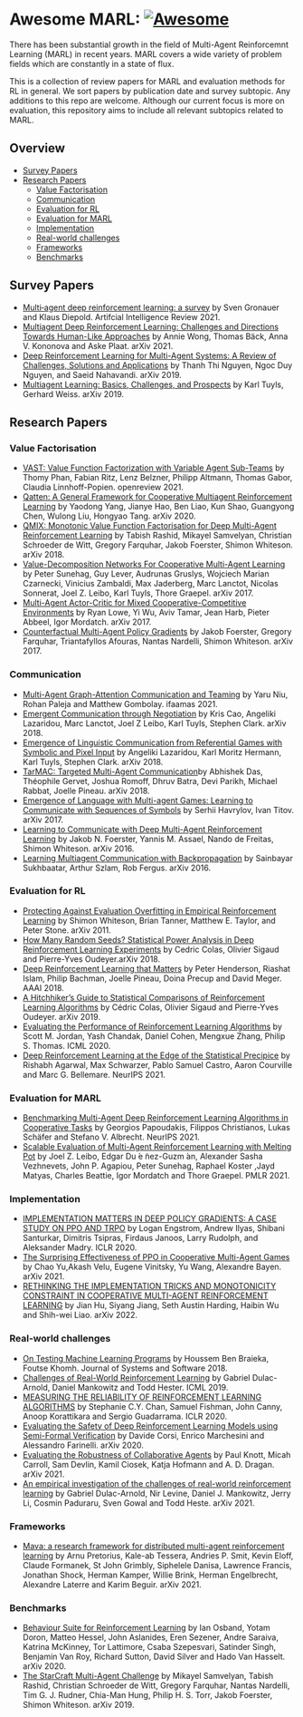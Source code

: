 # Awesome MARL: [![Awesome](https://cdn.rawgit.com/sindresorhus/awesome/d7305f38d29fed78fa85652e3a63e154dd8e8829/media/badge.svg)](https://github.com/sindresorhus/awesome)

There has been substantial growth in the field of Multi-Agent Reinforcemnt Learning (MARL) in recent years. MARL covers a wide variety of problem fields which are constantly in a state of flux.

This is a collection of review papers for MARL and evaluation methods for RL in general. We sort papers by publication date and survey subtopic. Any additions to this repo are welcome. Although our current focus is more on evaluation, this repository aims to include all relevant subtopics related to MARL.

## Overview
* [Survey Papers](https://github.com/siddarthsingh1/MARL-literature)
* [Research Papers](https://github.com/siddarthsingh1/MARL-literature)
  * [Value Factorisation](https://github.com/siddarthsingh1/MARL-literature#value-factorisation)
  * [Communication](https://github.com/siddarthsingh1/MARL-literature#communication) 
  * [Evaluation for RL](https://github.com/siddarthsingh1/MARL-literature#evaluation-RL)
  * [Evaluation for MARL](https://github.com/siddarthsingh1/MARL-literature#evaluation-MARL)
  * [Implementation](https://github.com/siddarthsingh1/MARL-literature#implementation)
  * [Real-world challenges](https://github.com/siddarthsingh1/MARL-literature#real-world-challenges)
  * [Frameworks](https://github.com/siddarthsingh1/MARL-literature#frameworks)
  * [Benchmarks](https://github.com/siddarthsingh1/MARL-literature#benchmarks)
 
## Survey Papers
* [Multi‑agent deep reinforcement learning: a survey](https://link.springer.com/content/pdf/10.1007/s10462-021-09996-w.pdf) by Sven Gronauer and Klaus Diepold. Artifcial Intelligence Review 2021.
* [Multiagent Deep Reinforcement Learning: Challenges and Directions Towards Human-Like Approaches](https://www.researchgate.net/publication/353060371_Multiagent_Deep_Reinforcement_Learning_Challenges_and_Directions_Towards_Human-Like_Approaches) by Annie Wong, Thomas Bäck, Anna V. Kononova and Aske Plaat. arXiv 2021.
* [Deep Reinforcement Learning for Multi-Agent Systems: A Review of Challenges, Solutions and Applications](https://arxiv.org/pdf/1812.11794.pdf) by Thanh Thi Nguyen, Ngoc Duy Nguyen, and Saeid Nahavandi. arXiv 2019.
* [Multiagent Learning: Basics, Challenges, and Prospects](http://www.weiss-gerhard.info/publications/AI_MAGAZINE_2012_TuylsWeiss.pdf) by Karl Tuyls, Gerhard Weiss. arXiv 2019.

## Research Papers

### Value Factorisation
* [VAST: Value Function Factorization with Variable Agent Sub-Teams](https://openreview.net/pdf?id=hyJKKIhfxxT) by Thomy Phan, Fabian Ritz, Lenz Belzner, Philipp Altmann, Thomas Gabor, Claudia Linnhoff-Popien. openreview 2021.
* [Qatten: A General Framework for Cooperative Multiagent Reinforcement Learning](https://arxiv.org/pdf/2002.03939.pdf) by Yaodong Yang, Jianye Hao, Ben Liao, Kun Shao, Guangyong Chen, Wulong Liu, Hongyao Tang. arXiv 2020.
* [QMIX: Monotonic Value Function Factorisation for Deep Multi-Agent Reinforcement Learning](https://arxiv.org/pdf/1803.11485.pdf) by Tabish Rashid, Mikayel Samvelyan, Christian Schroeder de Witt, Gregory Farquhar, Jakob Foerster, Shimon Whiteson. arXiv 2018.
* [Value-Decomposition Networks For Cooperative Multi-Agent Learning](https://arxiv.org/pdf/1706.05296.pdf) by Peter Sunehag, Guy Lever, Audrunas Gruslys, Wojciech Marian Czarnecki, Vinicius Zambaldi, Max Jaderberg, Marc Lanctot, Nicolas Sonnerat, Joel Z. Leibo, Karl Tuyls, Thore Graepel. arXiv 2017.
* [Multi-Agent Actor-Critic for Mixed Cooperative-Competitive Environments](https://arxiv.org/pdf/1706.02275.pdf) by Ryan Lowe, Yi Wu, Aviv Tamar, Jean Harb, Pieter Abbeel, Igor Mordatch. arXiv 2017.
* [Counterfactual Multi-Agent Policy Gradients](https://arxiv.org/pdf/1705.08926.pdf) by Jakob Foerster, Gregory Farquhar, Triantafyllos Afouras, Nantas Nardelli, Shimon Whiteson. arXiv 2017. 

### Communication
* [Multi-Agent Graph-Attention Communication and Teaming](https://www.ifaamas.org/Proceedings/aamas2021/pdfs/p964.pdf) by Yaru Niu, Rohan Paleja and Matthew Gombolay. ifaamas 2021.
* [Emergent Communication through Negotiation](https://arxiv.org/pdf/1804.03980) by Kris Cao, Angeliki Lazaridou, Marc Lanctot, Joel Z Leibo, Karl Tuyls, Stephen Clark. arXiv 2018.
* [Emergence of Linguistic Communication from Referential Games with Symbolic and Pixel Input](https://arxiv.org/pdf/1804.03984) by Angeliki Lazaridou, Karl Moritz Hermann, Karl Tuyls, Stephen Clark. arXiv 2018.
* [TarMAC: Targeted Multi-Agent Communication](https://arxiv.org/pdf/1810.11187.pdf)by Abhishek Das, Théophile Gervet, Joshua Romoff, Dhruv Batra, Devi Parikh, Michael Rabbat, Joelle Pineau. arXiv 2018.
* [Emergence of Language with Multi-agent Games: Learning to Communicate with Sequences of Symbols](https://arxiv.org/pdf/1705.11192) by Serhii Havrylov, Ivan Titov. arXiv 2017.
* [Learning to Communicate with Deep Multi-Agent Reinforcement Learning](https://arxiv.org/pdf/1605.06676.pdf) by Jakob N. Foerster, Yannis M. Assael, Nando de Freitas, Shimon Whiteson. arXiv 2016.
* [Learning Multiagent Communication with Backpropagation](https://arxiv.org/pdf/1605.07736.pdf) by Sainbayar Sukhbaatar, Arthur Szlam, Rob Fergus. arXiv 2016.

### Evaluation for RL
* [Protecting Against Evaluation Overfitting in Empirical Reinforcement Learning](https://www.cs.utexas.edu/~pstone/Papers/bib2html-links/ADPRL11-shimon.pdf) by Shimon Whiteson, Brian Tanner, Matthew E. Taylor, and Peter Stone. arXiv 2011.
* [How Many Random Seeds? Statistical Power Analysis in Deep Reinforcement Learning Experiments](https://arxiv.org/pdf/1806.08295.pdf) by Cedric Colas, Olivier Sigaud and Pierre-Yves Oudeyer.arXiv 2018.
* [Deep Reinforcement Learning that Matters](https://arxiv.org/pdf/1709.06560.pdf) by Peter Henderson, Riashat Islam, Philip Bachman, Joelle Pineau, Doina Precup and David Meger. AAAI 2018.
* [A Hitchhiker’s Guide to Statistical Comparisons of Reinforcement Learning Algorithms](https://arxiv.org/pdf/1904.06979.pdf) by Cédric Colas, Olivier Sigaud and Pierre-Yves Oudeyer. arXiv 2019.
* [Evaluating the Performance of Reinforcement Learning Algorithms](https://arxiv.org/pdf/2006.16958.pdf) by Scott M. Jordan, Yash Chandak, Daniel Cohen, Mengxue Zhang, Philip S. Thomas. ICML 2020.
* [Deep Reinforcement Learning at the Edge of the Statistical Precipice](https://arxiv.org/pdf/2108.13264.pdf) by Rishabh Agarwal, Max Schwarzer, Pablo Samuel Castro, Aaron Courville and  Marc G. Bellemare. NeurIPS 2021.


### Evaluation for MARL
* [Benchmarking Multi-Agent Deep Reinforcement Learning Algorithms in Cooperative Tasks](https://arxiv.org/pdf/2006.07869.pdf) by Georgios Papoudakis, Filippos Christianos,  Lukas Schäfer and Stefano V. Albrecht. NeurIPS 2021.
* [Scalable Evaluation of Multi-Agent Reinforcement Learning with Melting Pot](https://arxiv.org/pdf/2107.06857.pdf) by Joel Z. Leibo, Edgar Du ́e ̃nez-Guzm ́an, Alexander Sasha Vezhnevets, John P. Agapiou, Peter Sunehag, Raphael Koster ,Jayd Matyas, Charles Beattie, Igor Mordatch and Thore Graepel. PMLR 2021.

### Implementation
* [IMPLEMENTATION MATTERS IN DEEP POLICY GRADIENTS: A CASE STUDY ON PPO AND TRPO](https://arxiv.org/pdf/2005.12729.pdf) by Logan Engstrom, Andrew Ilyas, Shibani Santurkar, Dimitris Tsipras, Firdaus Janoos, Larry Rudolph, and Aleksander Madry. ICLR 2020.
* [The Surprising Effectiveness of PPO in Cooperative Multi-Agent Games](https://arxiv.org/pdf/2103.01955.pdf) by Chao Yu,Akash Velu, Eugene Vinitsky, Yu Wang, Alexandre Bayen. arXiv 2021.
* [RETHINKING THE IMPLEMENTATION TRICKS AND MONOTONICITY CONSTRAINT IN COOPERATIVE MULTI-AGENT REINFORCEMENT LEARNING](https://arxiv.org/pdf/2102.03479.pdf) by Jian Hu, Siyang Jiang, Seth Austin Harding, Haibin Wu and Shih-wei Liao. arXiv 2022.

### Real-world challenges
* [On Testing Machine Learning Programs](https://arxiv.org/pdf/1812.02257.pdf) by Houssem Ben Braieka, Foutse Khomh. Journal of Systems and Software 2018.
* [Challenges of Real-World Reinforcement Learning](https://arxiv.org/pdf/1904.12901.pdf) by Gabriel Dulac-Arnold, Daniel Mankowitz and Todd Hester. ICML 2019.
* [MEASURING THE RELIABILITY OF REINFORCEMENT LEARNING ALGORITHMS](https://arxiv.org/pdf/1912.05663.pdf) by Stephanie C.Y. Chan, Samuel Fishman, John Canny, Anoop Korattikara and Sergio Guadarrama. ICLR 2020.
* [Evaluating the Safety of Deep Reinforcement Learning Models using Semi-Formal Verification](https://arxiv.org/pdf/2010.09387.pdf) by Davide Corsi, Enrico Marchesini and Alessandro Farinelli. arXiv 2020.
* [Evaluating the Robustness of Collaborative Agents](https://arxiv.org/pdf/2101.05507.pdf) by Paul Knott, Micah Carroll, Sam Devlin, Kamil Ciosek, Katja Hofmann and A. D. Dragan. arXiv 2021.
* [An empirical investigation of the challenges of real-world reinforcement learning](https://arxiv.org/pdf/2003.11881.pdf) by Gabriel Dulac-Arnold, Nir Levine, Daniel J. Mankowitz, Jerry Li, Cosmin Paduraru, Sven Gowal and Todd Heste. arXiv 2021.

### Frameworks
* [Mava: a research framework for distributed multi-agent reinforcement learning](https://arxiv.org/pdf/2107.01460.pdf) by Arnu Pretorius, Kale-ab Tessera, Andries P. Smit, Kevin Eloff, Claude Formanek, St John Grimbly, Siphelele Danisa, Lawrence Francis, Jonathan Shock, Herman Kamper, Willie Brink, Herman Engelbrecht, Alexandre Laterre and Karim Beguir. arXiv 2021.

### Benchmarks
* [Behaviour Suite for Reinforcement Learning](https://arxiv.org/pdf/1908.03568.pdf) by Ian Osband, Yotam Doron, Matteo Hessel, John Aslanides, Eren Sezener, Andre Saraiva, Katrina McKinney, Tor Lattimore, Csaba Szepesvari, Satinder Singh, Benjamin Van Roy, Richard Sutton, David Silver and Hado Van Hasselt. arXiv 2020.
* [The StarCraft Multi-Agent Challenge](https://arxiv.org/abs/1902.04043) by Mikayel Samvelyan, Tabish Rashid, Christian Schroeder de Witt, Gregory Farquhar, Nantas Nardelli, Tim G. J. Rudner, Chia-Man Hung, Philip H. S. Torr, Jakob Foerster, Shimon Whiteson. arXiv 2019.
